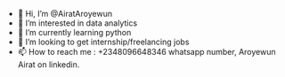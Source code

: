 - 👋 Hi, I’m @AiratAroyewun
- 👀 I’m interested in data analytics
- 🌱 I’m currently learning python
- 💞️ I’m looking to get internship/freelancing jobs
- 📫 How to reach me : +2348096648346 whatsapp number, Aroyewun Airat on linkedin.

<!---
AiratAroyewun/AiratAroyewun is a ✨ special ✨ repository because its `README.md` (this file) appears on your GitHub profile.
You can click the Preview link to take a look at your changes.
--->
